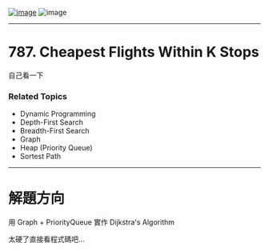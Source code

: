 [![image](https://img.shields.io/badge/Leetcode-Link-blue?logo=leetcode)](https://leetcode.com/problems/cheapest-flights-within-k-stops/description/)
![image](https://img.shields.io/badge/Difficulty-Medium-yellow)

---

# 787. Cheapest Flights Within K Stops

自己看一下

### Related Topics

- Dynamic Programming
- Depth-First Search
- Breadth-First Search
- Graph
- Heap (Priority Queue)
- Sortest Path
  
---

# 解題方向

用 Graph + PriorityQueue 實作 Dijkstra's Algorithm  

太硬了直接看程式碼吧...
